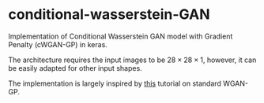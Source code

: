 # conditional-wasserstein-GAN
Implementation of Conditional Wasserstein GAN model with Gradient Penalty (cWGAN-GP) in keras.

The architecture requires the input images to be $28\times 28\times 1$, however, it can be easily adapted for other input shapes.

The implementation is largely inspired by [this](https://keras.io/examples/generative/wgan_gp/) tutorial on standard WGAN-GP.